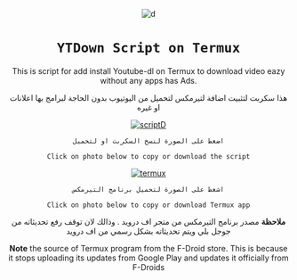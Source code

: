 <div align="center">
  
![d](https://user-images.githubusercontent.com/87449416/125830950-dfd14971-705d-4473-8d7c-5cf0d9558acd.png)
# `YTDown Script on Termux`
This is script for add install Youtube-dl on Termux to download video eazy without any apps has Ads.
  
هذا سكربت لتثبيت اضافة لتيرمكس لتحميل من اليوتيوب بدون الحاجة لبرامج بها اعلانات او غيره

[![scriptD](https://user-images.githubusercontent.com/87449416/126016289-0e63dc56-3a26-4e91-b9f5-7bfe84861666.png)](https://raw.githubusercontent.com/3nid/YtDown/main/setup)


`اضغط على الصورة لنسخ السكربت او لتحميل`

`Click on photo below to copy or download the script`

[![termux](https://user-images.githubusercontent.com/87449416/126016588-0345f44a-376e-4ce0-97ea-ed4f7ce24f9c.png)](https://f-droid.org/repo/com.termux_117.apk)

`اشغط على الصورة لتحميل برنامج التيرمكس`

`Click on photo below to copy or download Termux app`

**ملاحظة** مصدر برنامج التيرمكس من متجر اف درويد . وذالك لان توقف رفع تحديثاته من جوجل بلي ويتم تحديثاته بشكل رسمي من اف درويد

**Note** the source of Termux program from the F-Droid store. This is because it stops uploading its updates from Google Play and updates it officially from F-Droids
  </div>
